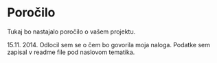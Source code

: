 # Poročilo

Tukaj bo nastajalo poročilo o vašem projektu.

15.11. 2014. Odlocil sem se o čem bo govorila moja naloga. Podatke sem zapisal v readme file pod naslovom tematika.